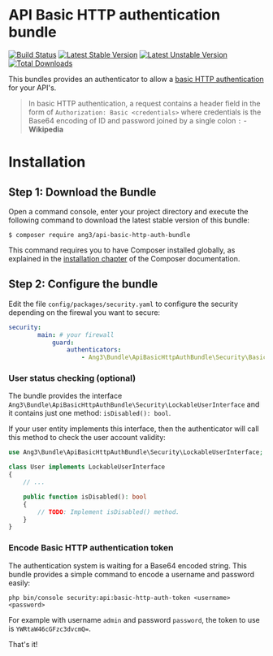 API Basic HTTP authentication bundle
====================================

[![Build Status](https://travis-ci.org/Ang3/api-basic-http-auth-bundle.svg?branch=master)](https://travis-ci.org/Ang3/api-basic-http-auth-bundle) 
[![Latest Stable Version](https://poser.pugx.org/ang3/api-basic-http-auth-bundle/v/stable)](https://packagist.org/packages/ang3/api-basic-http-auth-bundle) 
[![Latest Unstable Version](https://poser.pugx.org/ang3/api-basic-http-auth-bundle/v/unstable)](https://packagist.org/packages/ang3/api-basic-http-auth-bundle) 
[![Total Downloads](https://poser.pugx.org/ang3/api-basic-http-auth-bundle/downloads)](https://packagist.org/packages/ang3/api-basic-http-auth-bundle)

This bundles provides an authenticator to allow a 
[basic HTTP authentication](https://en.wikipedia.org/wiki/Basic_access_authentication) for your API's.

> In basic HTTP authentication, a request contains a header field in the form of 
```Authorization: Basic <credentials>```  where credentials is the Base64 encoding of ID and password joined 
> by a single colon ```:``` - **Wikipedia**

Installation
============

Step 1: Download the Bundle
---------------------------

Open a command console, enter your project directory and execute the
following command to download the latest stable version of this bundle:

```console
$ composer require ang3/api-basic-http-auth-bundle
```

This command requires you to have Composer installed globally, as explained
in the [installation chapter](https://getcomposer.org/doc/00-intro.md)
of the Composer documentation.

Step 2: Configure the bundle
----------------------------

Edit the file ```config/packages/security.yaml``` to configure the security depending on the firewal 
you want to secure:

```yaml
security:
        main: # your firewall
            guard:
                authenticators:
                    - Ang3\Bundle\ApiBasicHttpAuthBundle\Security\BasicHttpAuthenticator
```

### User status checking (optional)

The bundle provides the interface ```Ang3\Bundle\ApiBasicHttpAuthBundle\Security\LockableUserInterface``` and
it contains just one method: ```isDisabled(): bool```.

If your user entity implements this interface, then the authenticator will call this method to check the user account 
validity:

```php
use Ang3\Bundle\ApiBasicHttpAuthBundle\Security\LockableUserInterface;

class User implements LockableUserInterface
{
    // ...

    public function isDisabled(): bool
    {
        // TODO: Implement isDisabled() method.
    }
}
```

### Encode Basic HTTP authentication token

The authentication system is waiting for a Base64 encoded string. This bundle provides a simple command 
to encode a username and password easily:

```shell script
php bin/console security:api:basic-http-auth-token <username> <password>
```

For example with username ```admin``` and password ```password```, the token to use is ```YWRtaW46cGFzc3dvcmQ=```.

That's it!